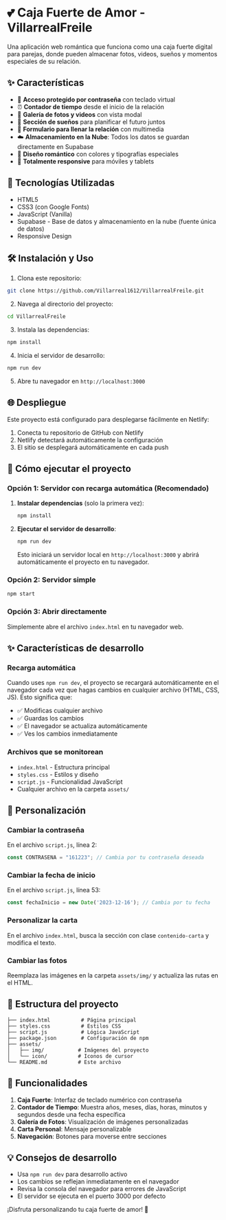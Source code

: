 # 💕 Caja Fuerte de Amor - VillarrealFreile

Una aplicación web romántica que funciona como una caja fuerte digital para parejas, donde pueden almacenar fotos, videos, sueños y momentos especiales de su relación.

## ✨ Características

- 🔐 **Acceso protegido por contraseña** con teclado virtual
- ⏰ **Contador de tiempo** desde el inicio de la relación
- 📸 **Galería de fotos y videos** con vista modal
- 💭 **Sección de sueños** para planificar el futuro juntos
- 📝 **Formulario para llenar la relación** con multimedia
- ☁️ **Almacenamiento en la Nube**: Todos los datos se guardan directamente en Supabase
- 🎨 **Diseño romántico** con colores y tipografías especiales
- 📱 **Totalmente responsive** para móviles y tablets

## 🚀 Tecnologías Utilizadas

- HTML5
- CSS3 (con Google Fonts)
- JavaScript (Vanilla)
- Supabase - Base de datos y almacenamiento en la nube (fuente única de datos)
- Responsive Design

## 🛠️ Instalación y Uso

1. Clona este repositorio:
```bash
git clone https://github.com/Villarreal1612/VillarrealFreile.git
```

2. Navega al directorio del proyecto:
```bash
cd VillarrealFreile
```

3. Instala las dependencias:
```bash
npm install
```

4. Inicia el servidor de desarrollo:
```bash
npm run dev
```

5. Abre tu navegador en `http://localhost:3000`

## 🌐 Despliegue

Este proyecto está configurado para desplegarse fácilmente en Netlify:

1. Conecta tu repositorio de GitHub con Netlify
2. Netlify detectará automáticamente la configuración
3. El sitio se desplegará automáticamente en cada push

## 🚀 Cómo ejecutar el proyecto

### Opción 1: Servidor con recarga automática (Recomendado)

1. **Instalar dependencias** (solo la primera vez):
   ```bash
   npm install
   ```

2. **Ejecutar el servidor de desarrollo**:
   ```bash
   npm run dev
   ```
   
   Esto iniciará un servidor local en `http://localhost:3000` y abrirá automáticamente el proyecto en tu navegador.

### Opción 2: Servidor simple

```bash
npm start
```

### Opción 3: Abrir directamente

Simplemente abre el archivo `index.html` en tu navegador web.

## ✨ Características de desarrollo

### Recarga automática
Cuando uses `npm run dev`, el proyecto se recargará automáticamente en el navegador cada vez que hagas cambios en cualquier archivo (HTML, CSS, JS). Esto significa que:

- ✅ Modificas cualquier archivo
- ✅ Guardas los cambios
- ✅ El navegador se actualiza automáticamente
- ✅ Ves los cambios inmediatamente

### Archivos que se monitorean
- `index.html` - Estructura principal
- `styles.css` - Estilos y diseño
- `script.js` - Funcionalidad JavaScript
- Cualquier archivo en la carpeta `assets/`

## 🔧 Personalización

### Cambiar la contraseña
En el archivo `script.js`, línea 2:
```javascript
const CONTRASENA = "161223"; // Cambia por tu contraseña deseada
```

### Cambiar la fecha de inicio
En el archivo `script.js`, línea 53:
```javascript
const fechaInicio = new Date('2023-12-16'); // Cambia por tu fecha
```

### Personalizar la carta
En el archivo `index.html`, busca la sección con clase `contenido-carta` y modifica el texto.

### Cambiar las fotos
Reemplaza las imágenes en la carpeta `assets/img/` y actualiza las rutas en el HTML.

## 📁 Estructura del proyecto

```
├── index.html          # Página principal
├── styles.css          # Estilos CSS
├── script.js           # Lógica JavaScript
├── package.json        # Configuración de npm
├── assets/
│   ├── img/           # Imágenes del proyecto
│   └── icon/          # Iconos de cursor
└── README.md          # Este archivo
```

## 🎯 Funcionalidades

1. **Caja Fuerte**: Interfaz de teclado numérico con contraseña
2. **Contador de Tiempo**: Muestra años, meses, días, horas, minutos y segundos desde una fecha específica
3. **Galería de Fotos**: Visualización de imágenes personalizadas
4. **Carta Personal**: Mensaje personalizable
5. **Navegación**: Botones para moverse entre secciones

## 💡 Consejos de desarrollo

- Usa `npm run dev` para desarrollo activo
- Los cambios se reflejan inmediatamente en el navegador
- Revisa la consola del navegador para errores de JavaScript
- El servidor se ejecuta en el puerto 3000 por defecto

¡Disfruta personalizando tu caja fuerte de amor! 💖